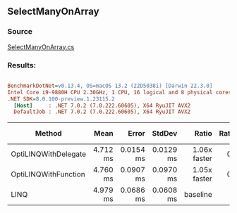 ﻿## SelectManyOnArray

### Source
[SelectManyOnArray.cs](../../src/StructLinq.Benchmark/SelectManyOnArray.cs)

### Results:
``` ini

BenchmarkDotNet=v0.13.4, OS=macOS 13.2 (22D5038i) [Darwin 22.3.0]
Intel Core i9-9880H CPU 2.30GHz, 1 CPU, 16 logical and 8 physical cores
.NET SDK=8.0.100-preview.1.23115.2
  [Host]     : .NET 7.0.2 (7.0.222.60605), X64 RyuJIT AVX2
  DefaultJob : .NET 7.0.2 (7.0.222.60605), X64 RyuJIT AVX2


```
|               Method |     Mean |     Error |    StdDev |        Ratio | RatioSD | Allocated | Alloc Ratio |
|--------------------- |---------:|----------:|----------:|-------------:|--------:|----------:|------------:|
| OptiLINQWithDelegate | 4.712 ms | 0.0154 ms | 0.0129 ms | 1.06x faster |   0.01x |  31.26 KB |  1.00x less |
| OptiLINQWithFunction | 4.760 ms | 0.0907 ms | 0.0970 ms | 1.05x faster |   0.03x |  31.26 KB |  1.00x less |
|                 LINQ | 4.979 ms | 0.0686 ms | 0.0608 ms |     baseline |         |  31.32 KB |             |
